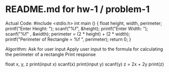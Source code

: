 # README.md for hw-1 / problem-1
Actual Code:
#include <stdio.h>
int main ()
{
  float height, width, perimeter;
  printf("Enter Height: ");
  scanf("%f", &height);
  printf("Enter Width: ");
  scanf("%f" , &width);
  perimeter = (2 * height) + (2 * width);
  printf("Perimeter of Rectangle = %f ", perimeter);
  return 0;
}

Algorithm:
Ask for user input
Apply user input to the formula for calculating the perimeter of a rectangle
Print response

float x, y, z
print(input x)
scanf(x)
print(input y)
scanf(y)
z = 2x + 2y
print(z)


